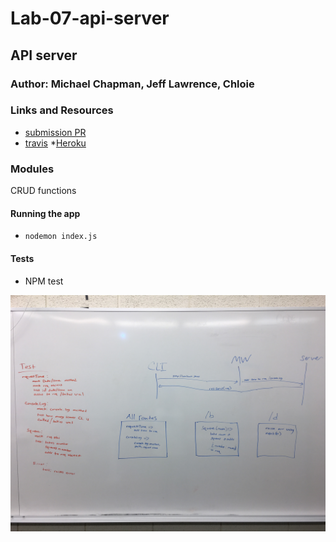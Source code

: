 
# Lab-07-api-server

## API server


### Author: Michael Chapman, Jeff Lawrence, Chloie

### Links and Resources
* [submission PR](https://github.com/michaelchapman-401-advanced-javascript/lab-07-api-server/pull/1)
* [travis](https://travis-ci.org/michaelchapman-401-advanced-javascript/lab-07-api-server)
*[Heroku](https://protected-eyrie-81414.herokuapp.com/)


### Modules
CRUD functions

#### Running the app
* `nodemon index.js`

  
#### Tests
* NPM test

![Picture of whiteboarding](./assets/whiteboard.JPG)

